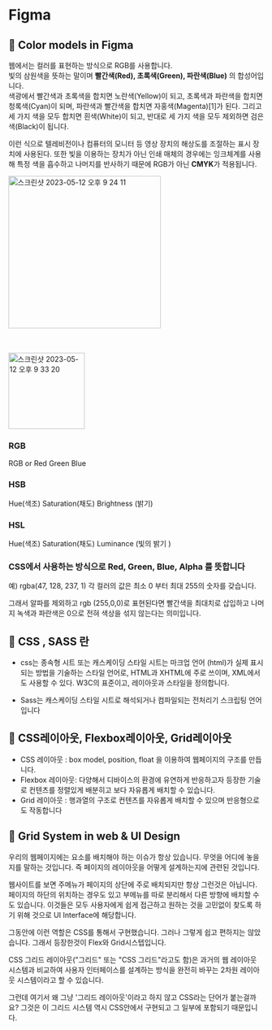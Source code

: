 # Figma
## 🍑 Color models in Figma

웹에서는 컬러를 표현하는 방식으로 RGB를 사용합니다.  
빛의 삼원색을 뜻하는 말이며 **빨간색(Red), 초록색(Green), 파란색(Blue)** 의 합성어입니다.    
색광에서 빨간색과 초록색을 합치면 노란색(Yellow)이 되고, 초록색과 파란색을 합치면 청록색(Cyan)이 되며, 파란색과 빨간색을 합치면 자홍색(Magenta)[1]가 된다. 그리고 세 가지 색을 모두 합치면 흰색(White)이 되고, 반대로 세 가지 색을 모두 제외하면 검은색(Black)이 됩니다.

이런 식으로 텔레비전이나 컴퓨터의 모니터 등 영상 장치의 해상도를 조절하는 표시 장치에 사용된다. 또한 빛을 이용하는 장치가 아닌 인쇄 매체의 경우에는 잉크체계를 사용해 특정 색을 흡수하고 나머지를 반사하기 때문에 RGB가 아닌 **CMYK**가 적용됩니다.

<img width="300" alt="스크린샷 2023-05-12 오후 9 24 11" src="https://github.com/PhoebeYoon/Figma/assets/48478079/8c97f431-20f2-4e81-bd6c-888410af0147">

<br /><br />
<img width="150" alt="스크린샷 2023-05-12 오후 9 33 20" src="https://github.com/PhoebeYoon/Figma/assets/48478079/2824df07-ce9d-474a-af85-a4f0b397a88f">


### RGB   
RGB or Red Green Blue 
### HSB   
Hue(색조) Saturation(채도) Brightness (밝기)

### HSL   
Hue(색조) Saturation(채도) Luminance  (빛의 밝기 )
### CSS에서 사용하는 방식으로 Red, Green, Blue, Alpha 를 뜻합니다
예) rgba(47, 128, 237, 1) 각 컬러의 값은 최소 0 부터 최대 255의 숫자를 갖습니다. 

그래서 알파를 제외하고 rgb (255,0,0)로 표현된다면 빨간색을 최대치로 삽입하고 나머지 녹색과 파란색은 0으로 전혀 색상을 섞지 않는다는 의미입니다.  

## 🍑 CSS , SASS 란
- css는 종속형 시트 또는 캐스케이딩 스타일 시트는 마크업 언어 (html)가 실제 표시되는 방법을 기술하는 스타일 언어로, HTML과 XHTML에 주로 쓰이며, XML에서도 사용할 수 있다. W3C의 표준이고, 레이아웃과 스타일을 정의합니다.

- Sass는 캐스케이딩 스타일 시트로 해석되거나 컴파일되는 전처리기 스크립팅 언어입니다

## 🍑 CSS레이아웃, Flexbox레이아웃, Grid레이아웃
- CSS 레이아웃 : box model, position, float 을 이용하여 웹페이지의 구조를 만듭니다.
- Flexbox 레이아웃: 다양해서 디바이스의 환경에 유연하게 반응하고자 등장한 기술로 컨텐츠를 정렬있게 배분히고 보다 자유롭게 배치할 수 있습니다.
- Grid 레이아웃 : 행과열의 구조로 컨텐츠를 자유롭게 배치할 수 있으며 반응형으로도 작동합니다

## 🍑 Grid System in web & UI Design
우리의 웹페이지에는 요소를 배치해야 하는 이슈가 항상 있습니다. 무엇을 어디에 놓을지를 말하는 것입니다. 즉 페이지의 레이아웃을 어떻게 설계하는지에 관련된 것입니다.

웹사이트를 보면 주메뉴가 페이지의 상단에 주로 배치되지만 항상 그런것은 아닙니다. 페이지의 하단의 위치하는 경우도 있고 부메뉴를 따로 분리해서 다른 방향에 배치할 수도 있습니다. 이것들은 모두 사용자에게 쉽게 접근하고 원하는 것을 고민없이 찾도록 하기 위해 것으로 UI Interface에 해당합니다.

그동안에 이런 역할은 CSS를 통해서 구현했습니다. 그러나 그렇게 쉽고 편하지는 않았습니다. 그래서 등장한것이 Flex와 Grid시스텝입니다.  

CSS 그리드 레이아웃("그리드" 또는 "CSS 그리드"라고도 함)은 과거의 웹 레이아웃 시스템과 비교하여 사용자 인터페이스를 설계하는 방식을 완전히 바꾸는 2차원 레이아웃 시스템이라고 할 수 있습니다. 

그런데 여기서 왜 그냥 '그리드 레이아웃'이라고 하지 않고 CSS라는 단어가 붙는걸까요?  그것은 이 그리드 시스템 역시 CSS안에서 구현되고 그 일부에 포함되기 때문입니다. 

